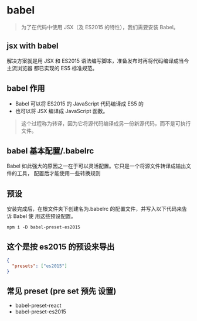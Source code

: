 # babel
> 为了在代码中使用 JSX（及 ES2015 的特性），我们需要安装 Babel。

## jsx with babel
解决方案就是用 JSX 和 ES2015 语法编写脚本，准备发布时再将代码编译成当今主流浏览器
都已实现的 ES5 标准规范。

## babel 作用
- Babel 可以将 ES2015 的 JavaScript 代码编译成 ES5 的
- 也可以将 JSX 编译成 JavaScript 函数。

> 这个过程称为转译，因为它将源代码编译成另一份新源代码，而不是可执行文件。


<!-- babel src/02-chapter/babel-jsx.js dist/babel-jsx.js -->

## babel 基本配置/.babelrc
Babel 如此强大的原因之一在于可以灵活配置。它只是一个将源文件转译成输出文件的工具，
配置后才能使用一些转换规则

## 预设
安装完成后，在根文件夹下创建名为.babelrc 的配置文件，并写入以下代码来告诉 Babel 使
用这些预设配置。
```shell
npm i -D babel-preset-es2015
```

## 这个是按 es2015 的预设来导出
```json
{
  "presets": ["es2015"]
}
```


## 常见 preset (pre set 预先 设置)
- babel-preset-react
- babel-preset-es2015 
